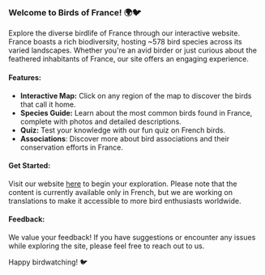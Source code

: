 ### Welcome to Birds of France! 🌍🐦

Explore the diverse birdlife of France through our interactive website. France boasts a rich biodiversity, hosting ~578 bird species across its varied landscapes. Whether you're an avid birder or just curious about the feathered inhabitants of France, our site offers an engaging experience.

#### Features:
- **Interactive Map:** Click on any region of the map to discover the birds that call it home.
- **Species Guide:** Learn about the most common birds found in France, complete with photos and detailed descriptions.
- **Quiz:** Test your knowledge with our fun quiz on French birds.
- **Associations**: Discover more about bird associations and their conservation efforts in France.

#### Get Started:
Visit our website [here](https://zhukovanadezhda.github.io/birds-web/pages/) to begin your exploration. Please note that the content is currently available only in French, but we are working on translations to make it accessible to more bird enthusiasts worldwide.

#### Feedback:
We value your feedback! If you have suggestions or encounter any issues while exploring the site, please feel free to reach out to us.

Happy birdwatching! 🐦
